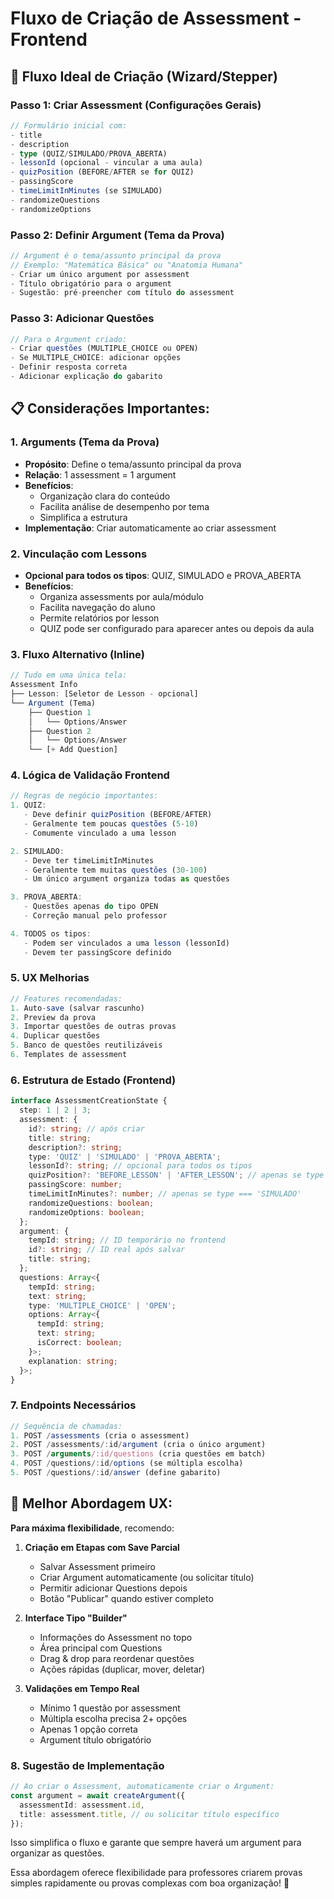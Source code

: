 # Fluxo de Criação de Assessment - Frontend

## 🎯 Fluxo Ideal de Criação (Wizard/Stepper)

### **Passo 1: Criar Assessment (Configurações Gerais)**

```typescript
// Formulário inicial com:
- title
- description
- type (QUIZ/SIMULADO/PROVA_ABERTA)
- lessonId (opcional - vincular a uma aula)
- quizPosition (BEFORE/AFTER se for QUIZ)
- passingScore
- timeLimitInMinutes (se SIMULADO)
- randomizeQuestions
- randomizeOptions
```

### **Passo 2: Definir Argument (Tema da Prova)**

```typescript
// Argument é o tema/assunto principal da prova
// Exemplo: "Matemática Básica" ou "Anatomia Humana"
- Criar um único argument por assessment
- Título obrigatório para o argument
- Sugestão: pré-preencher com título do assessment
```

### **Passo 3: Adicionar Questões**

```typescript
// Para o Argument criado:
- Criar questões (MULTIPLE_CHOICE ou OPEN)
- Se MULTIPLE_CHOICE: adicionar opções
- Definir resposta correta
- Adicionar explicação do gabarito
```

## 📋 Considerações Importantes:

### **1. Arguments (Tema da Prova)**

- **Propósito**: Define o tema/assunto principal da prova
- **Relação**: 1 assessment = 1 argument
- **Benefícios**:
  - Organização clara do conteúdo
  - Facilita análise de desempenho por tema
  - Simplifica a estrutura
- **Implementação**: Criar automaticamente ao criar assessment

### **2. Vinculação com Lessons**

- **Opcional para todos os tipos**: QUIZ, SIMULADO e PROVA_ABERTA
- **Benefícios**:
  - Organiza assessments por aula/módulo
  - Facilita navegação do aluno
  - Permite relatórios por lesson
  - QUIZ pode ser configurado para aparecer antes ou depois da aula

### **3. Fluxo Alternativo (Inline)**

```typescript
// Tudo em uma única tela:
Assessment Info
├── Lesson: [Seletor de Lesson - opcional]
└── Argument (Tema)
    ├── Question 1
    │   └── Options/Answer
    ├── Question 2
    │   └── Options/Answer
    └── [+ Add Question]
```

### **4. Lógica de Validação Frontend**

```typescript
// Regras de negócio importantes:
1. QUIZ:
   - Deve definir quizPosition (BEFORE/AFTER)
   - Geralmente tem poucas questões (5-10)
   - Comumente vinculado a uma lesson

2. SIMULADO:
   - Deve ter timeLimitInMinutes
   - Geralmente tem muitas questões (30-100)
   - Um único argument organiza todas as questões

3. PROVA_ABERTA:
   - Questões apenas do tipo OPEN
   - Correção manual pelo professor

4. TODOS os tipos:
   - Podem ser vinculados a uma lesson (lessonId)
   - Devem ter passingScore definido
```

### **5. UX Melhorias**

```typescript
// Features recomendadas:
1. Auto-save (salvar rascunho)
2. Preview da prova
3. Importar questões de outras provas
4. Duplicar questões
5. Banco de questões reutilizáveis
6. Templates de assessment
```

### **6. Estrutura de Estado (Frontend)**

```typescript
interface AssessmentCreationState {
  step: 1 | 2 | 3;
  assessment: {
    id?: string; // após criar
    title: string;
    description?: string;
    type: 'QUIZ' | 'SIMULADO' | 'PROVA_ABERTA';
    lessonId?: string; // opcional para todos os tipos
    quizPosition?: 'BEFORE_LESSON' | 'AFTER_LESSON'; // apenas se type === 'QUIZ'
    passingScore: number;
    timeLimitInMinutes?: number; // apenas se type === 'SIMULADO'
    randomizeQuestions: boolean;
    randomizeOptions: boolean;
  };
  argument: {
    tempId: string; // ID temporário no frontend
    id?: string; // ID real após salvar
    title: string;
  };
  questions: Array<{
    tempId: string;
    text: string;
    type: 'MULTIPLE_CHOICE' | 'OPEN';
    options: Array<{
      tempId: string;
      text: string;
      isCorrect: boolean;
    }>;
    explanation: string;
  }>;
}
```

### **7. Endpoints Necessários**

```typescript
// Sequência de chamadas:
1. POST /assessments (cria o assessment)
2. POST /assessments/:id/argument (cria o único argument)
3. POST /arguments/:id/questions (cria questões em batch)
4. POST /questions/:id/options (se múltipla escolha)
5. POST /questions/:id/answer (define gabarito)
```

## 🎨 Melhor Abordagem UX:

**Para máxima flexibilidade**, recomendo:

1. **Criação em Etapas com Save Parcial**

   - Salvar Assessment primeiro
   - Criar Argument automaticamente (ou solicitar título)
   - Permitir adicionar Questions depois
   - Botão "Publicar" quando estiver completo

2. **Interface Tipo "Builder"**

   - Informações do Assessment no topo
   - Área principal com Questions
   - Drag & drop para reordenar questões
   - Ações rápidas (duplicar, mover, deletar)

3. **Validações em Tempo Real**
   - Mínimo 1 questão por assessment
   - Múltipla escolha precisa 2+ opções
   - Apenas 1 opção correta
   - Argument título obrigatório

### **8. Sugestão de Implementação**

```typescript
// Ao criar o Assessment, automaticamente criar o Argument:
const argument = await createArgument({
  assessmentId: assessment.id,
  title: assessment.title, // ou solicitar título específico
});
```

Isso simplifica o fluxo e garante que sempre haverá um argument para organizar as questões.

Essa abordagem oferece flexibilidade para professores criarem provas simples rapidamente ou provas complexas com boa organização! 🚀
